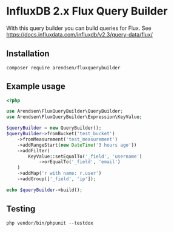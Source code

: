 # InfluxDB 2.x Flux Query Builder

With this query builder you can build queries for Flux.
See https://docs.influxdata.com/influxdb/v2.3/query-data/flux/

## Installation

```
composer require arendsen/fluxquerybuilder
```

## Example usage

```php
<?php

use Arendsen\FluxQueryBuilder\QueryBuilder;
use Arendsen\FluxQueryBuilder\Expression\KeyValue;

$queryBuilder = new QueryBuilder();
$queryBuilder->fromBucket('test_bucket')
    ->fromMeasurement('test_measurement')
    ->addRangeStart(new DateTime('3 hours ago'))
    ->addFilter(
        KeyValue::setEqualTo('_field', 'username')
            ->orEqualTo('_field', 'email')
    )
    ->addMap('r with name: r.user')
    ->addGroup(['_field', 'ip']);

echo $queryBuilder->build();
```

## Testing

```
php vendor/bin/phpunit --testdox
```